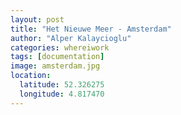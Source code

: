 ```yaml
---
layout: post
title: "Het Nieuwe Meer - Amsterdam"
author: "Alper Kalaycioglu"
categories: whereiwork
tags: [documentation]
image: amsterdam.jpg
location:
  latitude: 52.326275
  longitude: 4.817470
---
```

